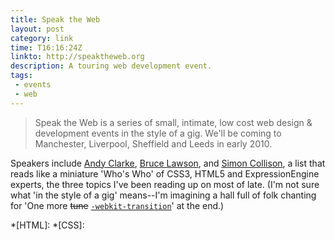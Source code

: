 ```yaml
---
title: Speak the Web
layout: post
category: link
time: T16:16:24Z
linkto: http://speaktheweb.org
description: A touring web development event.
tags:
 - events
 - web
---
```


> Speak the Web is a series of small, intimate, low cost web design & development events in the style of a gig. We'll be coming to Manchester, Liverpool, Sheffield and Leeds in early 2010.

Speakers include [Andy Clarke](http://forabeautifulweb.com), [Bruce Lawson](http://www.brucelawson.co.uk/), and [Simon Collison](http://colly.com/), a list that reads like a miniature 'Who's Who' of CSS3, HTML5 and ExpressionEngine experts, the three topics I've been reading up on most of late. (I'm not sure what 'in the style of a gig' means--I'm imagining a hall full of folk chanting for 'One more <del>tune</del> <ins><code>-webkit-transition</code></ins>' at the end.)

*[HTML]:
*[CSS]: